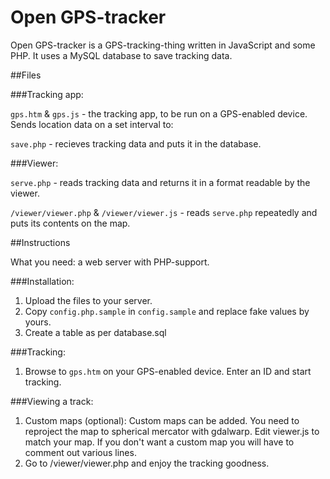 Open GPS-tracker
========

Open GPS-tracker is a GPS-tracking-thing written in JavaScript and some PHP. It uses a MySQL database to save tracking data.

##Files

###Tracking app:

`gps.htm` & `gps.js` - the tracking app, to be run on a GPS-enabled device. Sends location data on a set interval to:

`save.php` - recieves tracking data and puts it in the database.

###Viewer:

`serve.php` - reads tracking data and returns it in a format readable by the viewer.

`/viewer/viewer.php` & `/viewer/viewer.js` - reads `serve.php` repeatedly and puts its contents on the map.

##Instructions

What you need: a web server with PHP-support.

###Installation:
1.	Upload the files to your server.
2.	Copy `config.php.sample` in `config.sample` and replace fake values by yours.
3.	Create a table as per database.sql

###Tracking:
1.	Browse to `gps.htm` on your GPS-enabled device. Enter an ID and start tracking.

###Viewing a track:
1.	Custom maps (optional): Custom maps can be added. You need to reproject the map to spherical mercator with gdalwarp. Edit viewer.js to match your map. If you don't want a custom map you will have to comment out various lines.
2.	Go to /viewer/viewer.php and enjoy the tracking goodness.